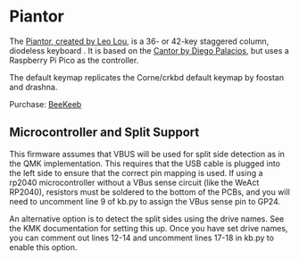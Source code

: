 # Piantor

The [Piantor, created by Leo Lou](https://github.com/beekeeb/piantor), is a 36- or 42-key staggered column, diodeless keyboard . It is based on the [Cantor by Diego Palacios](https://github.com/diepala/cantor), but uses a Raspberry Pi Pico as the controller.

The default keymap replicates the Corne/crkbd default keymap by foostan and drashna.

Purchase: [BeeKeeb](https://shop.beekeeb.com/product/piantor-keyboard-kit/)

## Microcontroller and Split Support
This firmware assumes that VBUS will be used for split side detection as in the QMK implementation. This requires that the USB cable is plugged into the left side to ensure that the correct pin mapping is used. If using a rp2040 microcontroller without a VBus sense circuit (like the WeAct RP2040), resistors must be soldered to the bottom of the PCBs, and you will need to uncomment line 9 of kb.py to assign the VBus sense pin to GP24.

An alternative option is to detect the split sides using the drive names. See the KMK documentation for setting this up. Once you have set drive names, you can comment out lines 12-14 and uncomment lines 17-18 in kb.py to enable this option.